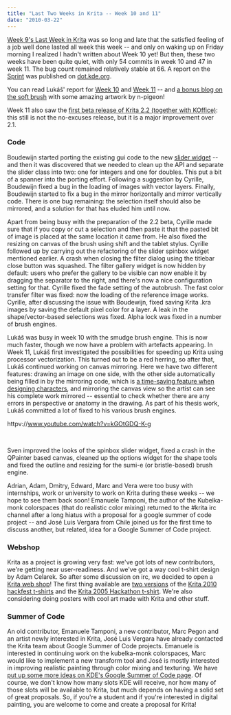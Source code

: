 ```yaml
---
title: "Last Two Weeks in Krita -- Week 10 and 11"
date: "2010-03-22"
---
```


[Week 9's Last Week in Krita](http://krita.org/component/content/article/10-news/35-last-week-in-krita-week-9) was so long and late that the satisfied feeling of a job well done lasted all week this week -- and only on waking up on Friday morning I realized I hadn't written about Week 10 yet! But then, these two weeks have been quite quiet, with only 54 commits in week 10 and 47 in week 11. The bug count remained relatively stable at 66. A report on the [Sprint](http://www.valdyas.org/fading/index.cgi/hacking/lastweekend.html) was published on [dot.kde.org](http://dot.kde.org/2010/03/15/second-krita-sprint-ends-tea).

You can read Lukáš' report for [Week 10](http://lukast.mediablog.sk/log/?p=218) and [Week 11](http://lukast.mediablog.sk/log/?p=222) -- and [a bonus blog on the soft brush](http://lukast.mediablog.sk/log/?p=224) with some amazing artwork by n-pigeon!

Week 11 also saw the [first beta release of Krita 2.2 (together with KOffice)](http://www.koffice.org/news/koffice-2-2-beta-1/): this still is not the no-excuses release, but it is a major improvement over 2.1.

### Code

Boudewijn started porting the existing gui code to the new [slider widget](http://www.valdyas.org/fading/index.cgi/hacking/krita/superslider.html) -- and then it was discovered that we needed to clean up the API and separate the slider class into two: one for integers and one for doubles. This put a bit of a spanner into the porting effort. Following a suggestion by Cyrille, Boudewijn fixed a bug in the loading of images with vector layers. Finally, Boudewijn started to fix a bug in the mirror horizontally and mirror vertically code. There is one bug remaining: the selection itself should also be mirrored, and a solution for that has eluded him until now.

Apart from being busy with the preparation of the 2.2 beta, Cyrille made sure that if you copy or cut a selection and then paste it that the pasted bit of image is placed at the same location it came from. He also fixed the resizing on canvas of the brush using shift and the tablet stylus. Cyrille followed up by carrying out the refactoring of the slider spinbox widget mentioned earlier. A crash when closing the filter dialog using the titlebar close button was squashed. The filter gallery widget is now hidden by default: users who prefer the gallery to be visible can now enable it by dragging the separator to the right, and there's now a nice configuration setting for that. Cyrille fixed the fade setting of the autobrush. The fast color transfer filter was fixed: now the loading of the reference image works. Cyrille, after discussing the issue with Boudewijn, fixed saving Krita .kra images by saving the default pixel color for a layer. A leak in the shape/vector-based selections was fixed. Alpha lock was fixed in a number of brush engines.

Lukáš was busy in week 10 with the smudge brush engine. This is now much faster, though we now have a problem with artefacts appearing. In Week 11, Lukáš first investigated the possibilities for speeding up Krita using processor vectorization. This turned out to be a red herring, so after that, Lukáš continued working on canvas mirroring. Here we have two different features: drawing an image on one side, with the other side automatically being filled in by the mirroring code, which is [a time-saving feature when designing characters](http://www.youtube.com/watch?v=kGOtGDQ-K-g), and mirroring the canvas view so the artist can see his complete work mirrored -- essential to check whether there are any errors in perspective or anatomy in the drawing. As part of his thesis work, Lukáš committed a lot of fixed to his various brush engines.

httpv://www.youtube.com/watch?v=kGOtGDQ-K-g

 

Sven improved the looks of the spinbox slider widget, fixed a crash in the QPainter based canvas, cleaned up the options widget for the shape tools and fixed the outline and resizing for the sumi-e (or bristle-based) brush engine.

Adrian, Adam, Dmitry, Edward, Marc and Vera were too busy with internships, work or university to work on Krita during these weeks -- we hope to see them back soon! Emanuele Tamponi, the author of the Kubelka-monk colorspaces (that do realistic color mixing) returned to the #krita irc channel after a long hiatus with a proposal for a google summer of code project -- and José Luis Vergara from Chile joined us for the first time to discuss another, but related, idea for a Google Summer of Code project.

### Webshop

Krita as a project is growing very fast: we've got lots of new contributors, we're getting near user-readiness. And we've got a way cool t-shirt design by Adam Celarek. So after some discussion on irc, we decided to open a [Krita web shop](http://www.zazzle.com/kritashop*)! The first thing available are [two versions](http://www.zazzle.com/krita_2010_hackfest_tshirt-235295277583544794) of the [Krita 2010 hackfest t-shirts](http://www.zazzle.com/krita_2010_hackfest_clean_version_tshirt-235685415713172054) and the [Krita 2005 Hackathon t-shirt](http://www.zazzle.com/2005_krita_hackathon_shirt-235055660414629595). We're also considering doing posters with cool art made with Krita and other stuff.

### Summer of Code

An old contributor, Emanuele Tamponi, a new contributor, Marc Pegon and an artist newly interested in Krita, José Luis Vergara have already contacted the Krita team about Google Summer of Code projects. Emanuele is interested in continuing work on the kubelka-monk colorspaces, Marc would like to implement a new transform tool and José is mostly interested in improving realistic painting through color mixing and texturing. We have [put up some more ideas on KDE's Google Summer of Code page](http://community.kde.org/GSoC/2010/Ideas#Krita). Of course, we don't know how many slots KDE will receive, nor how many of those slots will be available to Krita, but much depends on having a solid set of great proposals. So, if you're a student and if you're interested in digital painting, you are welcome to come and create a proposal for Krita!
